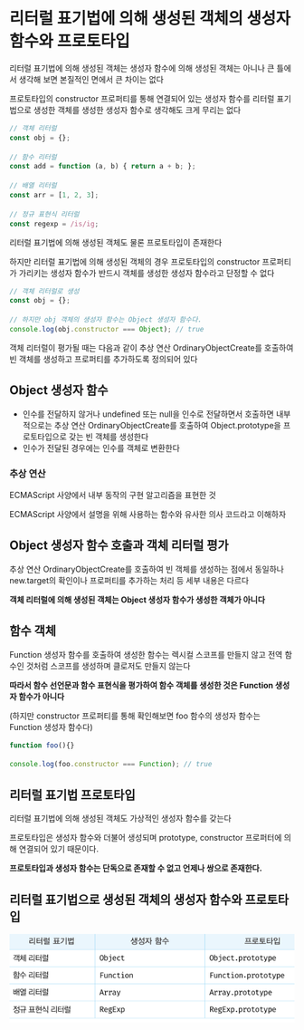 # 리터럴 표기법에 의해 생성된 객체의 생성자 함수와 프로토타입

리터럴 표기법에 의해 생성된 객체는 생성자 함수에 의해 생성된 객체는 아니나 큰 틀에서 생각해 보면 본질적인 면에서 큰 차이는 없다

프로토타입의 constructor 프로퍼티를 통해 연결되어 있는 생성자 함수를 리터럴 표기법으로 생성한 객체를 생성한 생성자 함수로 생각해도 크게 무리는 없다

```js
// 객체 리터럴
const obj = {};

// 함수 리터럴
const add = function (a, b) { return a + b; };

// 배열 리터럴
const arr = [1, 2, 3];

// 정규 표현식 리터럴
const regexp = /is/ig;
```

리터럴 표기법에 의해 생성된 객체도 물론 프로토타입이 존재한다

하지만 리터럴 표기법에 의해 생성된 객체의 경우 프로토타입의 constructor 프로퍼티가 가리키는 생성자 함수가 반드시 객체를 생성한 생성자 함수라고 단정할 수 없다

```js
// 객체 리터럴로 생성
const obj = {};

// 하지만 obj 객체의 생성자 함수는 Object 생성자 함수다.
console.log(obj.constructor === Object); // true
```

객체 리터럴이 평가될 때는 다음과 같이 추상 연산 OrdinaryObjectCreate를 호출하여 빈 객체를 생성하고 프로퍼티를 추가하도록 정의되어 있다

## Object 생성자 함수

- 인수를 전달하지 않거나 undefined 또는 null을 인수로 전달하면서 호출하면 내부적으로는 추상 연산 OrdinaryObjectCreate를 호출하여 Object.prototype을 프로토타입으로 갖는 빈 객체를 생성한다
- 인수가 전달된 경우에는 인수를 객체로 변환한다

### 추상 연산

ECMAScript 사양에서 내부 동작의 구현 알고리즘을 표현한 것

ECMAScript 사양에서 설명을 위해 사용하는 함수와 유사한 의사 코드라고 이해하자

## Object 생성자 함수 호출과 객체 리터럴 평가

추상 연산 OrdinaryObjectCreate를 호출하여 빈 객체를 생성하는 점에서 동일하나 new.target의 확인이나 프로퍼티를 추가하는 처리 등 세부 내용은 다르다

**객체 리터럴에 의해 생성된 객체는 Object 생성자 함수가 생성한 객체가 아니다**

## 함수 객체

Function 생성자 함수를 호출하여 생성한 함수는 렉시컬 스코프를 만들지 않고 전역 함수인 것처럼 스코프를 생성하며 클로저도 만들지 않는다

**따라서 함수 선언문과 함수 표현식을 평가하여 함수 객체를 생성한 것은 Function 생성자 함수가 아니다**

(하지만 constructor 프로퍼티를 통해 확인해보면 foo 함수의 생성자 함수는 Function 생성자 함수다)

```js
function foo(){}

console.log(foo.constructor === Function); // true
```

## 리터럴 표기법 프로토타입

리터럴 표기법에 의해 생성된 객체도 가상적인 생성자 함수를 갖는다

프로토타입은 생성자 함수와 더불어 생성되며 prototype, constructor 프로퍼터에 의해 연결되어 있기 때문이다.

**프로토타입과 생성자 함수는 단독으로 존재할 수 없고 언제나 쌍으로 존재한다.**

## 리터럴 표기법으로 생성된 객체의 생성자 함수와 프로토타입

![literal-and-prototype](../../img/literal-and-prototype.png)